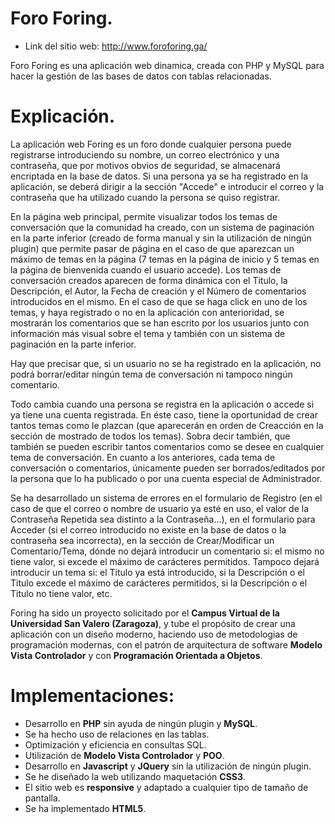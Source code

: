 # Foro Foring.
- Link del sitio web: http://www.foroforing.ga/

Foro Foring es una aplicación web dinamica, creada con PHP y MySQL para hacer la gestión de las bases de datos con tablas relacionadas.

# Explicación.

La aplicación web Foring es un foro donde cualquier persona puede registrarse introduciendo su nombre, un correo electrónico y una contraseña, que por motivos obvios de seguridad, se almacenará encriptada en la base de datos. 
Si una persona ya se ha registrado en la aplicación, se deberá dirigir a la sección "Accede" e introducir el correo y la contraseña que ha utilizado cuando la persona se quiso registrar.

En la página web principal, permite visualizar todos los temas de conversación que la comunidad ha creado, con un sistema de paginación en la parte inferior (creado de forma manual y sin la utilización de ningún plugin) que permite pasar de página en el caso de que aparezcan un máximo de temas en la página (7 temas en la página de inicio y 5 temas en la página de bienvenida cuando el usuario accede). Los temas de conversación creados aparecen de forma dinámica con el Titulo, la Descripción, el Autor, la Fecha de creación y el Número de comentarios introducidos en el mismo. En el caso de que se haga click en uno de los temas, y haya registrado o no en la aplicación con anterioridad, se mostrarán los comentarios que se han escrito por los usuarios junto con información más visual sobre el tema y también con un sistema de paginación en la parte inferior.

Hay que precisar que, si un usuario no se ha registrado en la aplicación, no podrá borrar/editar ningún tema de conversación ni tampoco ningún comentario.

Todo cambia cuando una persona se registra en la aplicación o accede si ya tiene una cuenta registrada. En éste caso, tiene la oportunidad de crear tantos temas como le plazcan (que aparecerán en orden de Creacción en la sección de mostrado de todos los temas). Sobra decir también, que también se pueden escribir tantos comentarios como se desee en cualquier tema de conversación. 
En cuanto a los anteriores, cada tema de conversación o comentarios, únicamente pueden ser borrados/editados por la persona que lo ha publicado o por una cuenta especial de Administrador.

Se ha desarrollado un sistema de errores en el formulario de Registro (en el caso de que el correo o nombre de usuario ya esté en uso, el valor de la Contraseña Repetida sea distinto a la Contraseña...), en el formulario para Acceder (si el correo introducido no existe en la base de datos o la contraseña sea incorrecta), en la sección de Crear/Modificar un Comentario/Tema, dónde no dejará introducir un comentario si: el mismo no tiene valor, si excede el máximo de carácteres permitidos. Tampoco dejará introducir un tema si: el Titulo ya está introducido, si la Descripción o el Titulo excede el máximo de carácteres permitidos, si la Descripción o el Titulo no tiene valor, etc.

Foring ha sido un proyecto solicitado por el **Campus Virtual de la Universidad San Valero (Zaragoza)**, y tube el propósito de crear una aplicación con un diseño moderno, haciendo uso de metodologias de programación modernas, con el patrón de arquitectura de software **Modelo Vista Controlador** y con **Programación Orientada a Objetos**.

# Implementaciones:

- Desarrollo en **PHP** sin ayuda de ningún plugin y **MySQL**.
- Se ha hecho uso de relaciones en las tablas.
- Optimización y eficiencia en consultas SQL.
- Utilización de **Modelo Vista Controlador** y **POO**.
-	Desarrollo en **Javascript** y **JQuery** sin la utilización de ningún plugin.
-	Se he diseñado la web utilizando maquetación **CSS3**.
-	El sitio web es **responsive** y adaptado a cualquier tipo de tamaño de pantalla.
-	Se ha implementado **HTML5**.
